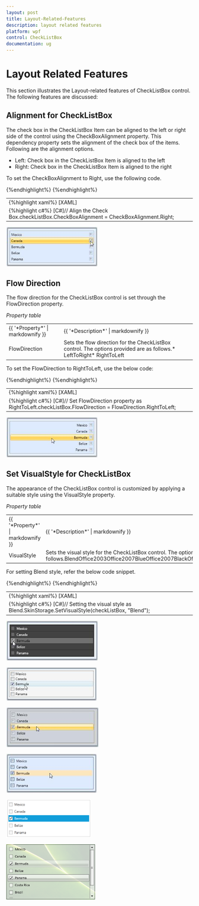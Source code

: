 ```yaml
---
layout: post
title: Layout-Related-Features
description: layout related features
platform: wpf
control: CheckListBox
documentation: ug
---
```


# Layout Related Features

This section illustrates the Layout-related features of CheckListBox control. The following features are discussed:

## Alignment for CheckListBox

The check box in the CheckListBox Item can be aligned to the left or right side of the control using the CheckBoxAlignment property. This dependency property sets the alignment of the check box of the items. Following are the alignment options.

* Left: Check box in the CheckListBox Item is aligned to the left
* Right: Check box in the CheckListBox Item is aligned to the right

To set the CheckBoxAlignment to Right, use the following code.

<table>
<tr>
<td>
{%highlight xaml%}
[XAML]<!-- Adding CheckListBox with CheckBoxAlignment --><syncfusion:CheckListBox Name="checkListBox" CheckBoxAlignment="Right">    <!-- Adding CheckListBox items -->    <syncfusion:CheckListBoxItem Content="Mexico"/>    <syncfusion:CheckListBoxItem Content="Canada" />    <syncfusion:CheckListBoxItem Content="Bermuda" />    <syncfusion:CheckListBoxItem Content="Belize" />    <syncfusion:CheckListBoxItem Content="Panama" /></syncfusion:CheckListBox></td></tr>
{%endhighlight%}
<tr>
<td>
{%highlight c#%}
[C#]// Align the Check Box.checkListBox.CheckBoxAlignment = CheckBoxAlignment.Right;</td></tr>
{%endhighlight%}</table>


![](Layout-Related-Features_images/Layout-Related-Features_img1.jpeg)



## Flow Direction

The flow direction for the CheckListBox control is set through the FlowDirection property.

_Property table_

<table>
<tr>
<td>
{{ '*Property*' | markdownify }}</td><td>
{{ '*Description*' | markdownify }}</td></tr>
<tr>
<td>
FlowDirection</td><td>
Sets the flow direction for the CheckListBox control. The options provided are as follows.* LeftToRight* RightToLeft</td></tr>
</table>



To set the FlowDirection to RightToLeft, use the below code:



<table>
<tr>
<td>
{%highlight xaml%}
[XAML]<!-- Adding CheckListBox with FlowDirection as right  --><syncfusion:CheckListBox Name="checkListBox" FlowDirection="RightToLeft">    <!-- Adding CheckListBox items -->    <syncfusion:CheckListBoxItem Content="Mexico"/>    <syncfusion:CheckListBoxItem Content="Canada" />    <syncfusion:CheckListBoxItem Content="Bermuda" />    <syncfusion:CheckListBoxItem Content="Belize" />    <syncfusion:CheckListBoxItem Content="Panama" /></syncfusion:CheckListBox></td></tr>
{%endhighlight%}
<tr>
<td>
{%highlight c#%}
[C#]// Set FlowDirection property as RightToLeft.checkListBox.FlowDirection = FlowDirection.RightToLeft;  </td></tr>
{%endhighlight%}
</table>


![](Layout-Related-Features_images/Layout-Related-Features_img2.jpeg)



## Set VisualStyle for CheckListBox

The appearance of the CheckListBox control is customized by applying a suitable style using the VisualStyle property.

_Property table_

<table>
<tr>
<td>
{{ '*Property*' | markdownify }}</td><td>
{{ '*Description*' | markdownify }}</td></tr>
<tr>
<td>
VisualStyle</td><td>
Sets the visual style for the CheckListBox control. The options provided are as follows.BlendOffice2003Office2007BlueOffice2007BlackOffice2007SilverShinyBlueShinyRedSyncOrangeVS2010MetroTransparent</td></tr>
</table>


For setting Blend style, refer the below code snippet.

<table>
<tr>
<td>
{%highlight xaml%}
[XAML]<!-- Adding CheckListBox with Visual Style as Blend --><syncfusion:CheckListBox Name="checkListBox" syncfusion:SkinStorage.VisualStyle="Blend">    <!-- Adding CheckListBox items -->    <syncfusion:CheckListBoxItem Content="Mexico"/>    <syncfusion:CheckListBoxItem Content="Canada" />    <syncfusion:CheckListBoxItem Content="Bermuda" />    <syncfusion:CheckListBoxItem Content="Belize" />    <syncfusion:CheckListBoxItem Content="Panama" /></syncfusion:CheckListBox></td></tr>
{%endhighlight%}
<tr>
<td>
{%highlight c#%}
[C#]// Setting the visual style as Blend.SkinStorage.SetVisualStyle(checkListBox, "Blend"); </td></tr>
{%endhighlight%}
</table>




![](Layout-Related-Features_images/Layout-Related-Features_img3.jpeg)



![](Layout-Related-Features_images/Layout-Related-Features_img4.jpeg)





![](Layout-Related-Features_images/Layout-Related-Features_img5.jpeg)





![](Layout-Related-Features_images/Layout-Related-Features_img6.jpeg)





![](Layout-Related-Features_images/Layout-Related-Features_img7.png)





![](Layout-Related-Features_images/Layout-Related-Features_img8.png)



